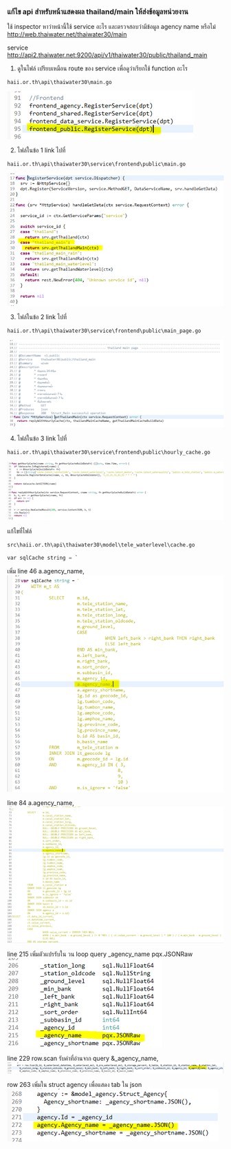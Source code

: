 <!---
author Thitiorn Meeprasert (thitiporn@haii.or.th)
-->
### แก้ไข api สำหรับหน้าแสดงผล thailand/main ให้ส่งข้อมูลหน่วยงาน
ใช้ inspector หาว่าหน้านี้ใช้ service อะไร และตรวจสอบว่ามีข้อมูล agency name หรือไม่
http://web.thaiwater.net/thaiwater30/main

service
http://api2.thaiwater.net:9200/api/v1/thaiwater30/public/thailand_main

1. ดูในไฟล์ เปรียบเหมือน route ของ service เพื่อดูว่าเรียกใช้ function อะไร
```
haii.or.th\api\thaiwater30\main.go
```
![](assets/markdown-img-paste-20180417115405677.png)

2. ไฟล์ในข้อ 1 link ไปที่
```
haii.or.th\api\thaiwater30\service\frontend\public\main.go
```
![](assets/markdown-img-paste-20180417115454871.png)

3. ไฟล์ในข้อ 2 link ไปที่
```
haii.or.th\api\thaiwater30\service\frontend\public\main_page.go
```
![](assets/markdown-img-paste-20180417115959435.png)

4. ไฟล์ในข้อ 3 link ไปที่
```
haii.or.th\api\thaiwater30\service\frontend\public\hourly_cache.go
```
![](assets/markdown-img-paste-20180417120152259.png)


แก้ไขที่ไฟล์
```
src\haii.or.th\api\thaiwater30\model\tele_waterlevel\cache.go
```

```sql
var sqlCache string = `
```

เพิ่ม line 46
a.agency_name,
![](assets/markdown-img-paste-20180417140435418.png)

line 84
a.agency_name,
![](assets/markdown-img-paste-20180417140524424.png)

line 215 เพิ่มตัวแปรรับใน วน loop query
_agency_name pqx.JSONRaw
![](assets/markdown-img-paste-20180417140722313.png)

line 229 row.scan รับค่าที่อ่านจาก query
&_agency_name,
![](assets/markdown-img-paste-20180417140642568.png)

row 263 เพิ่มใน struct agency เพื่อแสดง tab ใน json
![](assets/markdown-img-paste-20180417140821144.png)

